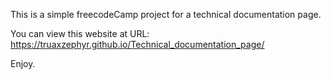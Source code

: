 This is a simple freecodeCamp project for a technical documentation page.

You can view this website at URL:
https://truaxzephyr.github.io/Technical_documentation_page/

Enjoy.
